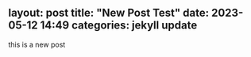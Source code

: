 layout: post
title:  "New Post Test"
date:   2023-05-12 14:49
categories: jekyll update
---
this is a new post
